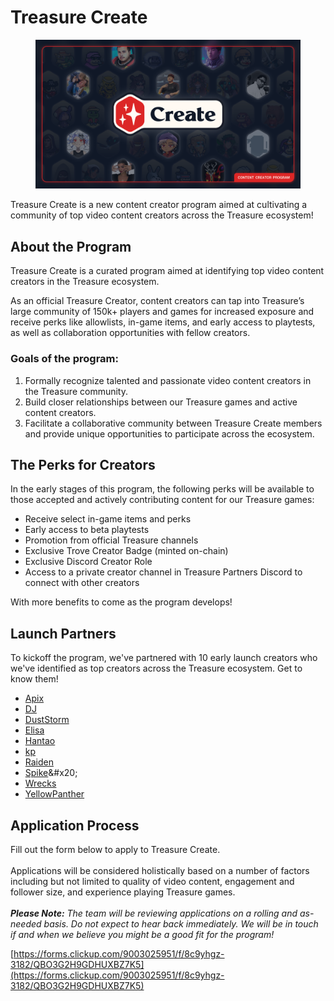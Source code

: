 # Treasure Create

<figure><img src="../.gitbook/assets/Treasure_Create_Graphic_v2.png" alt=""><figcaption></figcaption></figure>

Treasure Create is a new content creator program aimed at cultivating a community of top video content creators across the Treasure ecosystem!

## About the Program

Treasure Create is a curated program aimed at identifying top video content creators in the Treasure ecosystem.&#x20;

As an official Treasure Creator, content creators can tap into Treasure’s large community of 150k+ players and games for increased exposure and receive perks like allowlists, in-game items, and early access to playtests, as well as collaboration opportunities with fellow creators.

### **Goals of the program:**&#x20;

1. Formally recognize talented and passionate video content creators in the Treasure community.
2. Build closer relationships between our Treasure games and active content creators.
3. Facilitate a collaborative community between Treasure Create members and provide unique opportunities to participate across the ecosystem.&#x20;

## The Perks for Creators

In the early stages of this program, the following perks will be available to those accepted and actively contributing content for our Treasure games:

* Receive select in-game items and perks
* Early access to beta playtests
* Promotion from official Treasure channels
* Exclusive Trove Creator Badge (minted on-chain)
* Exclusive Discord Creator Role
* Access to a private creator channel in Treasure Partners Discord to connect with other creators

With more benefits to come as the program develops!

## Launch Partners

To kickoff the program, we've partnered with 10 early launch creators who we've identified as top creators across the Treasure ecosystem. Get to know them!&#x20;

* [Apix](https://twitter.com/apixtwts)
* [DJ](https://twitter.com/TheNextGenGuy)
* [DustStorm](https://twitter.com/The\_Duststorm)
* [Elisa](https://twitter.com/goddessinflesh)
* [Hantao](https://twitter.com/Hantao)
* [kp](https://twitter.com/KP5ive)
* [Raiden](https://twitter.com/0xRaiden)
* [Spike](https://twitter.com/SpikeReacts\_)&#x20;
* [Wrecks](https://twitter.com/WrecksGG)
* [YellowPanther](https://twitter.com/yellowpantherx)

## Application Process

Fill out the form below to apply to Treasure Create. \
\
Applications will be considered holistically based on a number of factors including but not limited to quality of video content, engagement and follower size, and experience playing Treasure games. \
\
_**Please Note:** The team will be reviewing applications on a rolling and as-needed basis. Do not expect to hear back immediately. We will be in touch if and when we believe you might be a good fit for the program!_

[https://forms.clickup.com/9003025951/f/8c9yhgz-3182/QBO3G2H9GDHUXBZ7K5](https://forms.clickup.com/9003025951/f/8c9yhgz-3182/QBO3G2H9GDHUXBZ7K5)
